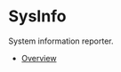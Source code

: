 # SysInfo
System information reporter.

- [Overview](https://github.com/daisuke-t-jp/SysInfo/blob/master/Overview.md)
